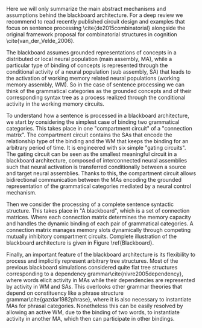 Here we will only summarize the main abstract mechanisms and assumptions behind the blackboard architecture. For a deep review we recommend to read recently published circuit design and examples that focus on sentence processing \cite{de2015combinatorial} alongside the original framework proposal for combinatorial structures in cognition \cite{van_der_Velde_2006}.

The blackboard assumes grounded representations of concepts in a distributed or local neural population (main assembly, MA), while a particular type of binding of concepts is represented through the conditional activity of a neural population (sub assembly, SA) that leads to the activation of working memory related neural populations (working memory assembly, WM). So in the case of sentence processing we can think of the grammatical categories as the grounded concepts and of their corresponding syntax tree as a process realized through the conditional activity in the working memory circuits.

To understand how a sentence is processed in a blackboard architecture, we start by considering the simplest case of binding two grammatical categories. This takes place in one "compartment circuit" of a "connection matrix". The compartment circuit contains the SAs that encode the relationship type of the binding and the WM that keeps the binding for an arbitrary period of time. It is engineered with six simple "gating circuits". The gating circuit can be seen as the smallest meaningful circuit in a blackboard architecture, composed of interconnected neural assemblies such that neural activation is transferred conditionally between a source and target neural assemblies. Thanks to this, the compartment circuit allows bidirectional communication between the MAs encoding the grounded representation of the grammatical categories mediated by a neural control mechanism.

Then we consider the processing of a complete sentence syntactic structure. This takes place in "A blackboard", which is a set of connection matrices. Where each connection matrix determines the memory capacity and handles the dynamic binding of each pair of grammatical categories. A connection matrix manages memory slots dynamically through competing mutually inhibitory compartment circuits. Complete illustration of the blackboard architecture is given in Figure \ref{Blackboard}.

Finally, an important feature of the blackboard architecture is its flexibility to process and implicitly represent arbitrary tree structures. Most of the previous blackboard simulations considered quite flat tree structures corresponding to a dependency grammar\cite{nivre2005dependency}, where words elicit activity in MAs while their dependencies are represented by activity in WM and SAs. This overlooks other grammar theories that depend on constituency like a phrase structure grammar\cite{gazdar1982phrase}, where it is also necessary to instantiate MAs for phrasal categories. Nonetheless this can be easily resolved by allowing an active WM, due to the binding of two words, to instantiate activity in another MA, which then can participate in other bindings.